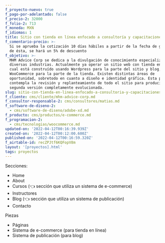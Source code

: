 ```yaml
---
f_proyecto-nuevo: true
f_pago-por-adelantado: false
f_precio-2: 32000
f_folio-2: 713
f_moneda: MXN
f_idiomas: 1
title: Sitio con tienda en línea enfocado a consultoría y capacitaciones
f_comentario-precio: >-
  Si se aprueba la cotización 10 días hábiles a partir de la fecha de generación
  de ésta, se hará un 5% de descuento
f_objetivo: >-
  MHM Advice Corp se dedica a la divulgación de conocimiento especializado de
  diversas industrias. Actualmente ya operar un sitio web con tienda en línea el
  cual está construído usando Wordpress para la parte del sitio y blog, y
  WooCommerce para la parte de la tienda. Existen distintas áreas de
  oportunidad, sobretodo en cuanto a diseño e identidad gráfica. Esta propuesta
  contempla la revisión y replanteamiento de todo el sitio para producir una
  segunda versión completamente evolucionada.
slug: sitio-con-tienda-en-linea-enfocado-a-consultoria-y-capacitaciones
f_cliente: cms/cliente/mhm-advice-corp.md
f_consultor-responsable-2: cms/consultores/matias.md
f_software-de-diseno-2:
  - cms/software-de-diseno/adobe-xd.md
f_producto: cms/productos/e-commerce.md
f_programacion-2:
  - cms/tecnologias/woocommerce.md
updated-on: '2022-04-12T00:16:39.939Z'
created-on: '2022-04-12T00:12:00.600Z'
published-on: '2022-04-12T00:16:59.320Z'
f_airtable-id: recZPJtf6KQFopV8m
layout: '[proyectos].html'
tags: proyectos
---
```


Secciones:

*   Home
*   About
*   Cursos (👈 sección que utiliza un sistema de e-commerce)
*   Instructores
*   Blog (👈 sección que utiliza un sistema de publicación)
*   Contacto

Piezas

*   Páginas
*   Sistema de e-commerce (para tienda en línea)
*   Sistema de publicación (para blog)
